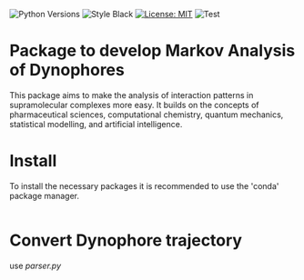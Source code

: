 ![Python Versions](https://img.shields.io/badge/python-3.6%20%7C%203.7%20%7C%203.8%20%7C%203.9-blue) 
![Style Black](https://warehouse-camo.ingress.cmh1.psfhosted.org/fbfdc7754183ecf079bc71ddeabaf88f6cbc5c00/68747470733a2f2f696d672e736869656c64732e696f2f62616467652f636f64652532307374796c652d626c61636b2d3030303030302e737667) 
[![License: MIT](https://img.shields.io/badge/License-MIT-yellow.svg)](https://opensource.org/licenses/MIT)
![Test](https://github.com/MQSchleich/dylightful/actions/workflows/python-app.yaml/badge.svg?branch=main)

# Package to develop Markov Analysis of Dynophores

This package aims to make the analysis of interaction patterns in supramolecular complexes more easy. It builds on the concepts of pharmaceutical sciences, computational chemistry, quantum mechanics, statistical modelling, and artificial intelligence. 

# Install 

To install the necessary packages it is recommended to use the 'conda' package manager. 

```

```

# Convert Dynophore trajectory 
use *parser.py*
```

```
